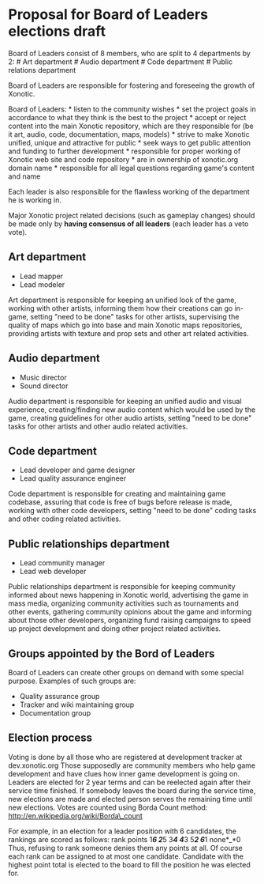 Proposal for Board of Leaders elections draft
=============================================

Board of Leaders consist of 8 members, who are split to 4 departments by 2:
\# Art department
\# Audio department
\# Code department
\# Public relations department

Board of Leaders are responsible for fostering and foreseeing the growth of Xonotic.

Board of Leaders:
\* listen to the community wishes
\* set the project goals in accordance to what they think is the best to the project
\* accept or reject content into the main Xonotic repository, which are they responsible for (be it art, audio, code, documentation, maps, models)
\* strive to make Xonotic unified, unique and attractive for public
\* seek ways to get public attention and funding to further development
\* responsible for proper working of Xonotic web site and code repository
\* are in ownership of xonotic.org domain name
\* responsible for all legal questions regarding game's content and name

Each leader is also responsible for the flawless working of the department he is working in.

Major Xonotic project related decisions (such as gameplay changes) should be made only by **having consensus of all leaders** (each leader has a veto vote).

Art department
--------------

-   Lead mapper
-   Lead modeler

Art department is responsible for keeping an unified look of the game, working with other artists, informing them how their creations can go in-game, setting "need to be done" tasks for other artists, supervising the quality of maps which go into base and main Xonotic maps repositories, providing artists with texture and prop sets and other art related activities.

Audio department
----------------

-   Music director
-   Sound director

Audio department is responsible for keeping an unified audio and visual experience, creating/finding new audio content which would be used by the game, creating guidelines for other audio artists, setting "need to be done" tasks for other artists and other audio related activities.

Code department
---------------

-   Lead developer and game designer
-   Lead quality assurance engineer

Code department is responsible for creating and maintaining game codebase, assuring that code is free of bugs before release is made, working with other code developers, setting "need to be done" coding tasks and other coding related activities.

Public relationships department
-------------------------------

-   Lead community manager
-   Lead web developer

Public relationships department is responsible for keeping community informed about news happening in Xonotic world, advertising the game in mass media, organizing community activities such as tournaments and other events, gathering community opinions about the game and informing about those other developers, organizing fund raising campaigns to speed up project development and doing other project related activities.

Groups appointed by the Bord of Leaders
---------------------------------------

Board of Leaders can create other groups on demand with some special purpose. Examples of such groups are:

-   Quality assurance group
-   Tracker and wiki maintaining group
-   Documentation group

Election process
----------------

Voting is done by all those who are registered at development tracker at dev.xonotic.org Those supposedly are community members who help game development and have clues how inner game development is going on. Leaders are elected for 2 year terms and can be reelected again after their service time finished. If somebody leaves the board during the service time, new elections are made and elected person serves the remaining time until new elections.
Votes are counted using Borda Count method: http://en.wikipedia.org/wiki/Borda\_count

For example, in an election for a leader position with 6 candidates, the rankings are scored as follows:
rank points
 1***6
 2***5
 3***4
 4***3
 5***2
 6***1
 none*\_*0
Thus, refusing to rank someone denies them any points at all. Of course each rank can be assigned to at most one candidate.
Candidate with the highest point total is elected to the board to fill the position he was elected for.
